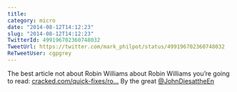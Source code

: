 ```yaml
---
title: 
category: micro
date: "2014-08-12T14:12:23"
slug: "2014-08-12T14:12:23"
TwitterId: 499196702360748032
TweetUrl: https://twitter.com/mark_philpot/status/499196702360748032
ReTweetUser: cgpgrey
---
```


<i class="fa fa-retweet" aria-hidden="true"></i> The best article not about Robin Williams about Robin Williams you’re going to read:  [cracked.com/quick-fixes/ro…](http://www.cracked.com/quick-fixes/robin-williams-why-funny-people-kill-themselves/)  By the great [@JohnDiesattheEn](https://twitter.com/JohnDiesattheEn)